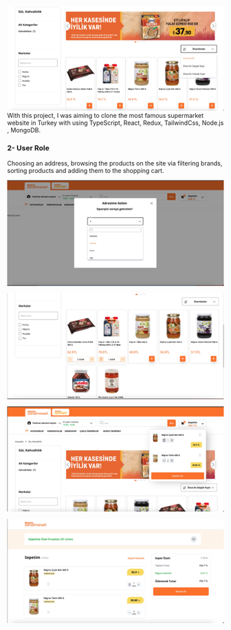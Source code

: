 ![](images/migros1.png)
With this project, I was aiming to clone the most famous supermarket website in Turkey with using TypeScript, React, Redux, TailwindCss, Node.js , MongoDB.

### 2- User Role

Choosing an address, browsing the products on the site via filtering brands, sorting products and adding them to the shopping cart.

![](images/migros2.png)

![](images/migros7.png)

![](images/migros5.png)

![](images/migros6.png)

